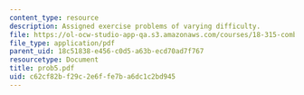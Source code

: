 ```yaml
---
content_type: resource
description: Assigned exercise problems of varying difficulty.
file: https://ol-ocw-studio-app-qa.s3.amazonaws.com/courses/18-315-combinatorial-theory-hyperplane-arrangements-fall-2004/c62cf82bf29c2e6ffe7ba6dc1c2bd945_prob5.pdf
file_type: application/pdf
parent_uid: 18c51838-e456-c0d5-a63b-ecd70ad7f767
resourcetype: Document
title: prob5.pdf
uid: c62cf82b-f29c-2e6f-fe7b-a6dc1c2bd945
---
```

